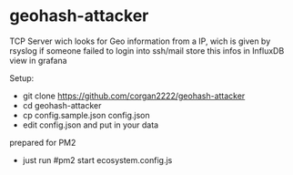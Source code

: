 # geohash-attacker
TCP Server wich looks for Geo information from a IP, wich is given by rsyslog if someone failed to login into ssh/mail
store this infos in InfluxDB 
view in grafana

Setup: 
- git clone https://github.com/corgan2222/geohash-attacker
- cd geohash-attacker
- cp config.sample.json config.json
- edit config.json and put in your data

prepared for PM2
- just run #pm2 start ecosystem.config.js 



